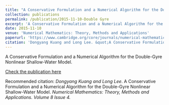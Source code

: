 ```yaml
---
title: "A Conservative Formulation and a Numerical Algorithm for the Double-Gyre Nonlinear Shallow-Water Model"
collection: publications
permalink: /publication/2015-11-10-Double Gyre
excerpt: 'A Conservative Formulation and a Numerical Algorithm for the Double-Gyre Nonlinear Shallow-Water Model.'
date: 2015-11-10
venue: 'Numerical Mathematics: Theory, Methods and Applications'
paperurl: 'https://www.cambridge.org/core/journals/numerical-mathematics-theory-methods-and-applications/article/conservative-formulation-and-a-numerical-algorithm-for-the-doublegyre-nonlinear-shallowwater-model/AFF736980A1432DF5594D4E16D8E3A2C'
citation: 'Dongyang Kuang and Long Lee. &quot;A Conservative Formulation and a Numerical Algorithm for the Double-Gyre Nonlinear Shallow-Water Model.&quot; <i>Numerical Mathematics: Theory, Methods and Applications. Volume 8 Issue 4</i>.'
---
```

A Conservative Formulation and a Numerical Algorithm for the Double-Gyre Nonlinear Shallow-Water Model.

[Check the publication here](https://www.cambridge.org/core/journals/numerical-mathematics-theory-methods-and-applications/article/conservative-formulation-and-a-numerical-algorithm-for-the-doublegyre-nonlinear-shallowwater-model/AFF736980A1432DF5594D4E16D8E3A2C)

Recommended citation: *Dongyang Kuang and Long Lee*. A Conservative Formulation and a Numerical Algorithm for the Double-Gyre Nonlinear Shallow-Water Model. <i>Numerical Mathematics: Theory, Methods and Applications. Volume 8 Issue 4.</i>
